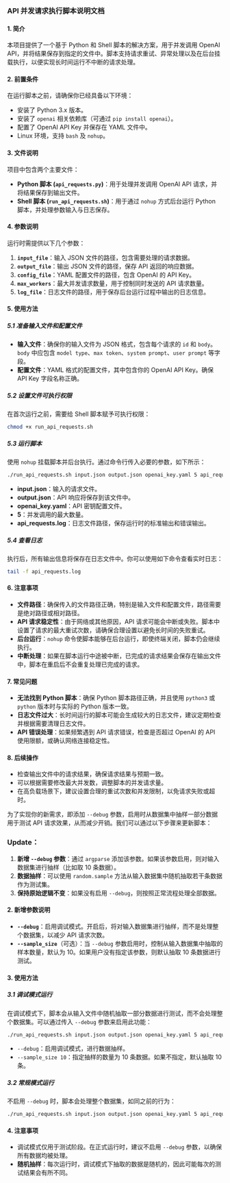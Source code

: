 ### API 并发请求执行脚本说明文档

#### 1. 简介
本项目提供了一个基于 Python 和 Shell 脚本的解决方案，用于并发调用 OpenAI API，并将结果保存到指定的文件中。脚本支持请求重试、异常处理以及在后台挂载执行，以便实现长时间运行不中断的请求处理。

#### 2. 前置条件
在运行脚本之前，请确保你已经具备以下环境：
- 安装了 Python 3.x 版本。
- 安装了 `openai` 相关依赖库（可通过 `pip install openai`）。
- 配置了 OpenAI API Key 并保存在 YAML 文件中。
- Linux 环境，支持 `bash` 及 `nohup`。

#### 3. 文件说明
项目中包含两个主要文件：
- **Python 脚本 (`api_requests.py`)**：用于处理并发调用 OpenAI API 请求，并将结果保存到输出文件。
- **Shell 脚本 (`run_api_requests.sh`)**：用于通过 `nohup` 方式后台运行 Python 脚本，并处理参数输入与日志保存。

#### 4. 参数说明

运行时需提供以下几个参数：
1. **`input_file`**：输入 JSON 文件的路径，包含需要处理的请求数据。
2. **`output_file`**：输出 JSON 文件的路径，保存 API 返回的响应数据。
3. **`config_file`**：YAML 配置文件的路径，包含 OpenAI 的 API Key。
4. **`max_workers`**：最大并发请求数量，用于控制同时发送的 API 请求数量。
5. **`log_file`**：日志文件的路径，用于保存后台运行过程中输出的日志信息。

#### 5. 使用方法

##### 5.1 准备输入文件和配置文件
- **输入文件**：确保你的输入文件为 JSON 格式，包含每个请求的 `id` 和 `body`。`body` 中应包含 `model type`、`max token`、`system prompt`、`user prompt` 等字段。
- **配置文件**：YAML 格式的配置文件，其中包含你的 OpenAI API Key。确保 API Key 字段名称正确。

##### 5.2 设置文件可执行权限
在首次运行之前，需要给 Shell 脚本赋予可执行权限：
```bash
chmod +x run_api_requests.sh
```

##### 5.3 运行脚本
使用 `nohup` 挂载脚本并后台执行。通过命令行传入必要的参数，如下所示：

```bash
./run_api_requests.sh input.json output.json openai_key.yaml 5 api_requests.log
```

- **input.json**：输入的请求文件。
- **output.json**：API 响应将保存到该文件中。
- **openai_key.yaml**：API 密钥配置文件。
- **5**：并发调用的最大数量。
- **api_requests.log**：日志文件路径，保存运行时的标准输出和错误输出。

##### 5.4 查看日志
执行后，所有输出信息将保存在日志文件中。你可以使用如下命令查看实时日志：
```bash
tail -f api_requests.log
```

#### 6. 注意事项
- **文件路径**：确保传入的文件路径正确，特别是输入文件和配置文件，路径需要是绝对路径或相对路径。
- **API 请求稳定性**：由于网络或其他原因，API 请求可能会中断或失败。脚本中设置了请求的最大重试次数，请确保合理设置以避免长时间的失败重试。
- **后台运行**：`nohup` 命令使脚本能够在后台运行，即使终端关闭，脚本仍会继续执行。
- **中断处理**：如果在脚本运行中途被中断，已完成的请求结果会保存在输出文件中，脚本在重启后不会重复处理已完成的请求。

#### 7. 常见问题
- **无法找到 Python 脚本**：确保 Python 脚本路径正确，并且使用 `python3` 或 `python` 版本时与实际的 Python 版本一致。
- **日志文件过大**：长时间运行的脚本可能会生成较大的日志文件，建议定期检查并根据需要清理日志文件。
- **API 错误处理**：如果频繁遇到 API 请求错误，检查是否超过 OpenAI 的 API 使用限额，或确认网络连接稳定性。

#### 8. 后续操作
- 检查输出文件中的请求结果，确保请求结果与预期一致。
- 可以根据需要修改最大并发数，调整脚本的并发请求量。
- 在高负载场景下，建议设置合理的重试次数和并发限制，以免请求失败或超时。

为了实现你的新需求，即添加 `--debug` 参数，启用时从数据集中抽样一部分数据用于测试 API 请求效果，从而减少开销。我们可以通过以下步骤来更新脚本：



### Update：

1. **新增 `--debug` 参数**：通过 `argparse` 添加该参数。如果该参数启用，则对输入数据集进行抽样（比如取 10 条数据）。
2. **数据抽样**：可以使用 `random.sample` 方法从输入数据集中随机抽取若干条数据作为测试集。
3. **保持原始逻辑不变**：如果没有启用 `--debug`，则按照正常流程处理全部数据。

#### 2. 新增参数说明
- **`--debug`**：启用调试模式。开启后，将对输入数据集进行抽样，而不是处理整个数据集，以减少 API 请求次数。
- **`--sample_size`**（可选）：当 `--debug` 参数启用时，控制从输入数据集中抽取的样本数量，默认为 10。如果用户没有指定该参数，则默认抽取 10 条数据进行测试。

#### 3. 使用方法

##### 3.1 调试模式运行
在调试模式下，脚本会从输入文件中随机抽取一部分数据进行测试，而不会处理整个数据集。可以通过传入 `--debug` 参数来启用此功能：
```bash
./run_api_requests.sh input.json output.json openai_key.yaml 5 api_requests.log --debug --sample_size 10
```
- `--debug`：启用调试模式，进行数据抽样。
- `--sample_size 10`：指定抽样的数量为 10 条数据。如果不指定，默认抽取 10 条。

##### 3.2 常规模式运行
不启用 `--debug` 时，脚本会处理整个数据集，如同之前的行为：
```bash
./run_api_requests.sh input.json output.json openai_key.yaml 5 api_requests.log
```

#### 4. 注意事项
- 调试模式仅用于测试阶段。在正式运行时，建议不启用 `--debug` 参数，以确保所有数据均被处理。
- **随机抽样**：每次运行时，调试模式下抽取的数据是随机的，因此可能每次的测试结果会有所不同。